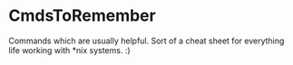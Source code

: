 # CmdsToRemember
Commands which are usually helpful. Sort of a cheat sheet for everything life working with *nix systems. :)

